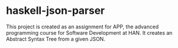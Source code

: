 # haskell-json-parser
This project is created as an assignment for APP, the advanced programming course for Software Development at HAN. It creates an Abstract Syntax Tree from a given JSON.
